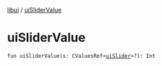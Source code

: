 [libui](README.md) / [uiSliderValue](ui-slider-value.md)

# uiSliderValue

`fun uiSliderValue(s: CValuesRef<`[`uiSlider`](ui-slider.md)`>?): Int`